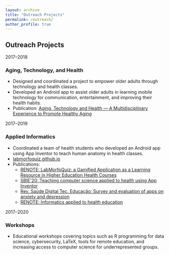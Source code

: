 ```yaml
---
layout: archive
title: "Outreach Projects"
permalink: /outreach/
author_profile: true
---
```


## Outreach Projects

<div class="outreach-list">

  <div class="outreach-card">
    <span class="year">2017–2018</span>
    <h3>Aging, Technology, and Health</h3>
    <ul>
      <li>Designed and coordinated a project to empower older adults through technology and health classes.</li>
      <li>Developed an Android app to assist older adults in learning mobile technology for communication, entertainment, and improving their health habits.</li>
      <li>
        Publication:  
        <a href="https://www.researchgate.net/profile/Lidiany-Cerqueira/publication/344658473_Envelhecimento_Tecnologia_e_Saude_Uma_Experiencia_Multidisciplinar_para_Promocao_do_Envelhecimento_Saudavel/links/5f874f6a299bf1b53e28cfd8/Envelhecimento-Tecnologia-e-Saude-Uma-Experiencia-Multidisciplinar-para-Promocao-do-Envelhecimento-Saudavel.pdf" target="_blank">
        Aging, Technology and Health — A Multidisciplinary Experience to Promote Healthy Aging</a>
      </li>
    </ul>
  </div>

  <div class="outreach-card">
    <span class="year">2017–2019</span>
    <h3>Applied Informatics</h3>
    <ul>
      <li>Coordinated a team of health students who developed an Android app using App Inventor to teach human anatomy in health classes.</li>
      <li><a href="https://labmorfoquiz.github.io/" target="_blank">labmorfoquiz.github.io</a></li>
      <li>Publications:
        <ul>
          <li><a href="https://seer.ufrgs.br/renote/article/view/99435" target="_blank">RENOTE: LabMorfoQuiz: a Gamified Application as a Learning Resource in Higher Education Health Courses</a></li>
          <li><a href="https://sol.sbc.org.br/index.php/sbie/article/view/12776" target="_blank">SBIE'20: Teaching computer science applied to health using App Inventor</a></li>
          <li><a href="https://repositorio.ufc.br/handle/riufc/54516" target="_blank">Rev. Saúde Digital Tec. Educação: Survey and evaluation of apps on anxiety and depression</a></li>
          <li><a href="https://seer.ufrgs.br/renote/article/view/95703" target="_blank">RENOTE: Informatics applied to health education</a></li>
        </ul>
      </li>
    </ul>
  </div>

  <div class="outreach-card">
    <span class="year">2017–2020</span>
    <h3>Workshops</h3>
    <ul>
      <li>Educational workshops covering topics such as R programming for data science, cybersecurity, LaTeX, tools for remote education, and increasing access to computer science for underrepresented groups.</li>
    </ul>
  </div>

</div>
